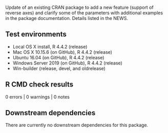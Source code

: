 Update of an existing CRAN package to add a new feature (support of reverse axes) and clarify some of the parameters with additional examples in the package documentation. Details listed in the NEWS.

## Test environments

 - Local OS X install, R 4.4.2 (release)
 - Mac OS X 10.15.6 (on GitHub), R 4.4.2 (release)
 - Ubuntu 16.04 (on GitHub), R 4.4.2 (release)
 - Windows Server 2019 (on GitHub), R 4.4.2 (release)
 - Win-builder (release, devel, and oldrelease)

## R CMD check results

0 errors | 0 warnings | 0 notes

## Downstream dependencies

There are currently no downstream dependencies for this package.
